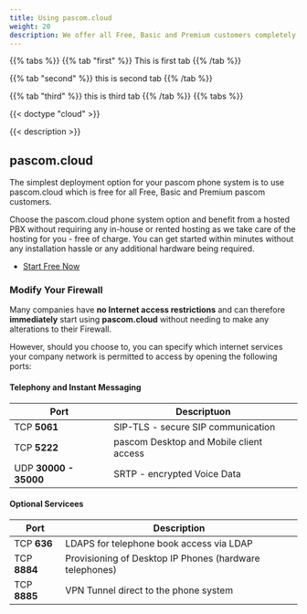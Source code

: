 ```yaml
---
title: Using pascom.cloud
weight: 20
description: We offer all Free, Basic and Premium customers completely free pascom.cloud phone system hosting. Simple, Secure, Fast - start free now.
---
```


{{% tabs %}}
  {{% tab "first" %}}
   This is first tab
  {{% /tab %}}

  {{% tab "second" %}}
  this is second tab
  {{% /tab %}}

  {{% tab "third" %}}
  this is third tab
  {{% /tab %}}
{{% tabs %}}

{{< doctype "cloud" >}}
 
{{< description >}}

## pascom.cloud

The simplest deployment option for your pascom phone system is to use pascom.cloud which is free for all Free, Basic and Premium pascom customers. 

Choose the pascom.cloud phone system option and benefit from a hosted PBX without requiring any in-house or rented hosting as we take care of the hosting for you - free of charge. You can get started within minutes without any installation hassle or any additional hardware being required. 

 * [Start Free Now](http://my.pascom.net/do/cloud)

### Modify Your Firewall

Many companies have **no Internet access restrictions** and can therefore **immediately** start using **pascom.cloud** without needing to make any alterations to their Firewall.

However, should you choose to, you can specify which internet services your company network is permitted to access by opening the following ports:

#### Telephony and Instant Messaging

| Port | Descriptuon |
| ---- | ------------ |
| TCP **5061** | SIP-TLS - secure SIP communication |
| TCP **5222** | pascom Desktop and Mobile client access |
| UDP **30000 - 35000** | SRTP - encrypted Voice Data |

#### Optional Servicees

| Port | Description |
| ---- | ------------ |
| TCP **636** | LDAPS for telephone book access via LDAP |
| TCP **8884**  | Provisioning of Desktop IP Phones (hardware telephones) |
| TCP **8885**  | VPN Tunnel direct to the phone system |